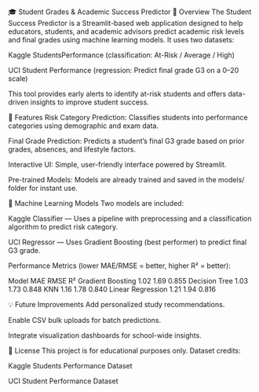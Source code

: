 🎓 Student Grades & Academic Success Predictor
📌 Overview
The Student Success Predictor is a Streamlit-based web application designed to help educators, students, and academic advisors predict academic risk levels and final grades using machine learning models.
It uses two datasets:

Kaggle StudentsPerformance (classification: At-Risk / Average / High)

UCI Student Performance (regression: Predict final grade G3 on a 0–20 scale)

This tool provides early alerts to identify at-risk students and offers data-driven insights to improve student success.

🚀 Features
Risk Category Prediction: Classifies students into performance categories using demographic and exam data.

Final Grade Prediction: Predicts a student’s final G3 grade based on prior grades, absences, and lifestyle factors.

Interactive UI: Simple, user-friendly interface powered by Streamlit.

Pre-trained Models: Models are already trained and saved in the models/ folder for instant use.

🧠 Machine Learning Models
Two models are included:

Kaggle Classifier — Uses a pipeline with preprocessing and a classification algorithm to predict risk category.

UCI Regressor — Uses Gradient Boosting (best performer) to predict final G3 grade.

Performance Metrics (lower MAE/RMSE = better, higher R² = better):

Model	MAE	RMSE	R²
Gradient Boosting	1.02	1.69	0.855
Decision Tree	1.03	1.73	0.848
KNN	1.16	1.78	0.840
Linear Regression	1.21	1.94	0.816



💡 Future Improvements
Add personalized study recommendations.

Enable CSV bulk uploads for batch predictions.

Integrate visualization dashboards for school-wide insights.

📜 License
This project is for educational purposes only. Dataset credits:

Kaggle Students Performance Dataset

UCI Student Performance Dataset
